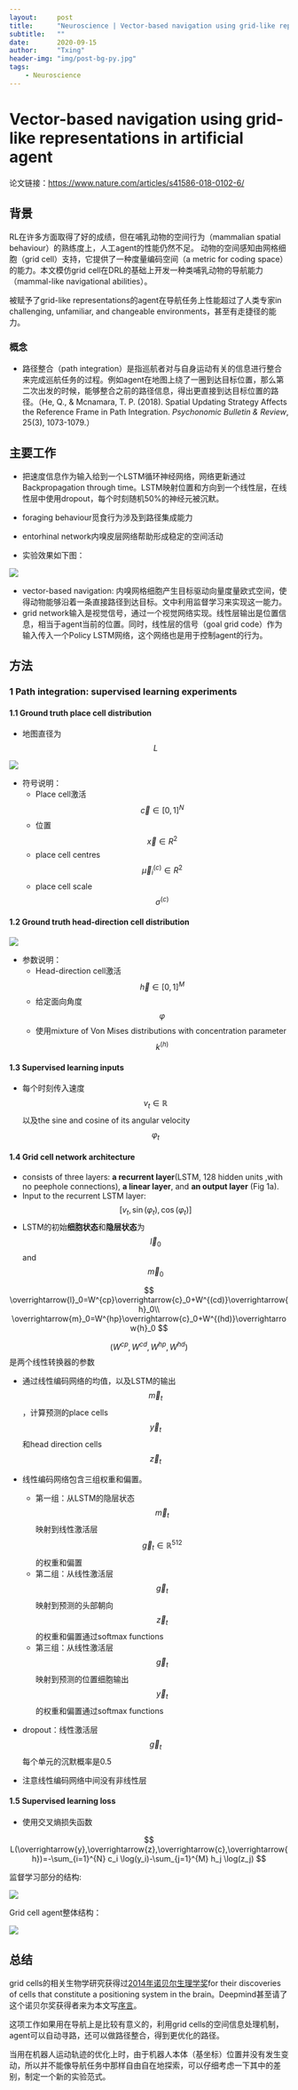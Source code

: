 ```yaml
---
layout:     post
title:      "Neuroscience | Vector-based navigation using grid-like representations"
subtitle:   ""
date:       2020-09-15
author:     "Txing" 
header-img: "img/post-bg-py.jpg"
tags:
    - Neuroscience
---
```


# Vector-based navigation using grid-like representations in artificial agent

论文链接：https://www.nature.com/articles/s41586-018-0102-6/

## 背景

RL在许多方面取得了好的成绩，但在哺乳动物的空间行为（mammalian spatial behaviour）的熟练度上，人工agent的性能仍然不足。 动物的空间感知由网格细胞（grid cell）支持，它提供了一种度量编码空间（a metric for coding space）的能力。本文模仿grid cell在DRL的基础上开发一种类哺乳动物的导航能力（mammal-like navigational abilities）。

被赋予了grid-like representations的agent在导航任务上性能超过了人类专家in challenging, unfamiliar, and changeable environments，甚至有走捷径的能力。

### 概念

- 路径整合（path integration）是指巡航者对与自身运动有关的信息进行整合来完成巡航任务的过程。例如agent在地图上绕了一圈到达目标位置，那么第二次出发的时候，能够整合之前的路径信息，得出更直接到达目标位置的路径。（He, Q., & Mcnamara, T. P. (2018). Spatial Updating Strategy Affects the Reference Frame in Path Integration. *Psychonomic Bulletin & Review*, 25(3), 1073-1079.）

## 主要工作

- 把速度信息作为输入给到一个LSTM循环神经网络，网络更新通过Backpropagation through time。LSTM映射位置和方向到一个线性层，在线性层中使用dropout，每个时刻随机50%的神经元被沉默。

- foraging behaviour觅食行为涉及到路径集成能力
- entorhinal network内嗅皮层网络帮助形成稳定的空间活动
- 实验效果如下图：

![](https://raw.githubusercontent.com/txing-casia/txing-casia.github.io/master/img/20200914-1.png)

- vector-based navigation: 内嗅网格细胞产生目标驱动向量度量欧式空间，使得动物能够沿着一条直接路径到达目标。文中利用监督学习来实现这一能力。
- grid network输入是视觉信号，通过一个视觉网络实现。线性层输出是位置信息，相当于agent当前的位置。同时，线性层的信号（goal grid code）作为输入传入一个Policy LSTM网络，这个网络也是用于控制agent的行为。



## 方法

### 1 Path integration: supervised learning experiments

#### 1.1 Ground truth place cell distribution  

- 地图直径为$$L$$

![](https://raw.githubusercontent.com/txing-casia/txing-casia.github.io/master/img/20200914-2.png)

- 符号说明：
  - Place cell激活$$\overrightarrow{c} \in [0,1]^N$$
  - 位置$$\overrightarrow{x} \in R^2$$
  - place cell centres  $$\overrightarrow{\mu}_i^{(c)} \in R^2$$
  - place cell scale   $$\sigma^{(c)}$$

#### 1.2 Ground truth head-direction cell distribution  

![](https://raw.githubusercontent.com/txing-casia/txing-casia.github.io/master/img/20200914-3.png)

- 参数说明：
  - Head-direction cell激活$$\overrightarrow{h} \in [0,1]^M$$
  - 给定面向角度$$\varphi$$
  - 使用mixture of Von Mises distributions with concentration parameter $$k^{(h)}$$

#### 1.3 Supervised learning inputs  

- 每个时刻传入速度$$v_t\in \mathbb{R}$$以及the sine and cosine of its angular velocity $$\varphi_t$$  

#### 1.4 Grid cell network architecture  

- consists of three layers: **a recurrent layer**(LSTM, 128 hidden units ,with no peephole connections), **a linear layer**, and **an output layer** (Fig 1a).
- Input to the recurrent LSTM layer:  $$[v_t,\sin(\varphi_t),\cos(\varphi_t)]$$
- LSTM的初始**细胞状态**和**隐层状态**为 $$\overrightarrow{l}_0$$ and $$\overrightarrow{m}_0$$

$$
\overrightarrow{l}_0=W^{cp}\overrightarrow{c}_0+W^{(cd)}\overrightarrow{h}_0\\
\overrightarrow{m}_0=W^{hp}\overrightarrow{c}_0+W^{(hd)}\overrightarrow{h}_0
$$

$$(W^{cp},W^{cd},W^{hp},W^{hd})$$是两个线性转换器的参数

- 通过线性编码网络的均值，以及LSTM的输出$$\overrightarrow{m}_t$$，计算预测的place cells$$\overrightarrow{y}_t$$和head direction cells $$\overrightarrow{z}_t$$ 
- 线性编码网络包含三组权重和偏置。
  - 第一组：从LSTM的隐层状态$$\overrightarrow{m}_t$$映射到线性激活层$$\overrightarrow{g}_t\in \mathbb{R}^{512}$$的权重和偏置
  - 第二组：从线性激活层$$\overrightarrow{g}_t$$映射到预测的头部朝向$$\overrightarrow{z}_t$$的权重和偏置通过softmax functions  
  - 第三组：从线性激活层$$\overrightarrow{g}_t$$映射到预测的位置细胞输出$$\overrightarrow{y}_t$$的权重和偏置通过softmax functions  

- dropout：线性激活层$$\overrightarrow{g}_t$$每个单元的沉默概率是0.5
- 注意线性编码网络中间没有非线性层

#### 1.5 Supervised learning loss  

- 使用交叉熵损失函数

$$
L(\overrightarrow{y},\overrightarrow{z},\overrightarrow{c},\overrightarrow{h})=-\sum_{i=1}^{N} c_i \log(y_i)-\sum_{j=1}^{M} h_j \log(z_j)
$$

监督学习部分的结构:

![](https://raw.githubusercontent.com/txing-casia/txing-casia.github.io/master/img/20200915-1.png)

Grid cell agent整体结构：

![](https://raw.githubusercontent.com/txing-casia/txing-casia.github.io/master/img/20200915-2.png)

## 总结

grid cells的相关生物学研究获得过[2014年诺贝尔生理学奖](https://link.zhihu.com/?target=https%3A//www.nobelprize.org/nobel_prizes/medicine/laureates/2014/)for their discoveries of cells that constitute a positioning system in the brain。Deepmind甚至请了这个诺贝尔奖获得者来为本文写[序言](https://link.zhihu.com/?target=https%3A//f1000.com/prime/733198068%3Fkey%3DnvlnlWetE8dlZTy)。

这项工作如果用在导航上是比较有意义的，利用grid cells的空间信息处理机制，agent可以自动寻路，还可以做路径整合，得到更优化的路径。

当用在机器人运动轨迹的优化上时，由于机器人本体（基坐标）位置并没有发生变动，所以并不能像导航任务中那样自由自在地探索，可以仔细考虑一下其中的差别，制定一个新的实验范式。



